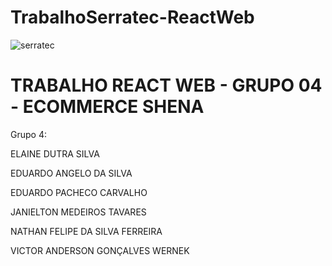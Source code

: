 # TrabalhoSerratec-ReactWeb
![serratec](https://github.com/joe-higashii/space-invaders-app/assets/129689531/00af72d8-daba-48fb-85b5-785ab362a4fd)

# TRABALHO REACT WEB - GRUPO 04 - ECOMMERCE SHENA
Grupo 4: 

ELAINE DUTRA SILVA 

EDUARDO ANGELO DA SILVA   

EDUARDO PACHECO CARVALHO 

JANIELTON MEDEIROS TAVARES 

NATHAN FELIPE DA SILVA FERREIRA

VICTOR ANDERSON GONÇALVES WERNEK
